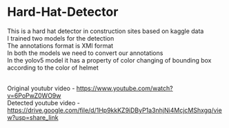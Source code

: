 # Hard-Hat-Detector
This is a hard hat detector in construction sites based on kaggle data <br>
I trained two models for the detection <br>
The annotations format is XMl format <br>
In both the models we need to convert our annotations <br>
In the yolov5 model it has a property of color changing of bounding box according to the color of helmet<br>
<br>

Original youtubr video - https://www.youtube.com/watch?v=6PoPwZ0WO9w <br>
Detected youtube video - https://drive.google.com/file/d/1Hp9kkKZ9iDByP1a3nhjNi4McjcMShxgq/view?usp=share_link


